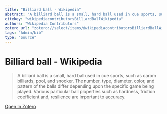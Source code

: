 ```yaml
---
title: "Billiard ball - Wikipedia"
abstract: "A billiard ball is a small, hard ball used in cue sports, such as carom billiards, pool, and snooker. The number, type, diameter, color, and pattern of the balls differ depending upon the specific game being played. Various particular ball properties such as hardness, friction coefficient and, resilience are important to accuracy."
citekey: "wikipediacontributorsBilliardBallWikipedia"
authors: "Wikipedia Contributors"
zotero_url: "zotero://select/items/@wikipediacontributorsBilliardBallWikipedia"
tags: "Admin/bib"
type: "Source"
---
```


# Billiard ball - Wikipedia 
> A billiard ball is a small, hard ball used in cue sports, such as carom billiards, pool, and snooker. The number, type, diameter, color, and pattern of the balls differ depending upon the specific game being played. Various particular ball properties such as hardness, friction coefficient and, resilience are important to accuracy.

[Open In Zotero](zotero://select/items/@wikipediacontributorsBilliardBallWikipedia)